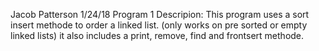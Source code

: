 Jacob Patterson
1/24/18
Program 1
Descripion:
  This program uses a sort insert methode to order a linked list. (only works on pre sorted or empty linked lists)
  it also includes a print, remove, find and frontsert methode.
